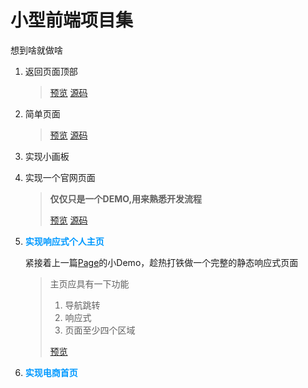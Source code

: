 #  小型前端项目集
想到啥就做啥
1. 返回页面顶部

   > [预览](https://tazbingor.github.io/small-front-end-project/test01-back-to-top/test.html)
   > [源码](https://github.com/tazbingor/small-front-end-project/blob/master/test01-back-to-top/test.html)

2. 简单页面

   >[预览](https://tazbingor.github.io/small-front-end-project/test02-simple-page/index.html)
   >[源码](https://github.com/tazbingor/small-front-end-project/blob/master/test02-simple-page/index.html)

3. 实现小画板
   
4. 实现一个官网页面
   > **仅仅只是一个DEMO,用来熟悉开发流程**
   > 
   > [预览](https://tazbingor.github.io/small-front-end-project/test04-page/source/index.html)
   > [源码](https://github.com/tazbingor/small-front-end-project/blob/master/test04-page/source/index.html)

5. **<font color=#0099ff face="微软雅黑">实现响应式个人主页</font>**

   紧接着上一篇[Page](https://tazbingor.github.io/small-front-end-project/test04-page/source/index.html)的小Demo，趁热打铁做一个完整的静态响应式页面
   >主页应具有一下功能
   >1. 导航跳转
   >2. 响应式
   >3. 页面至少四个区域
   >
   >
   > [预览](https://tazbingor.github.io/small-front-end-project/test05-page-plus/index.html)

6. **<font color=#0099ff face="微软雅黑">实现电商首页</font>**